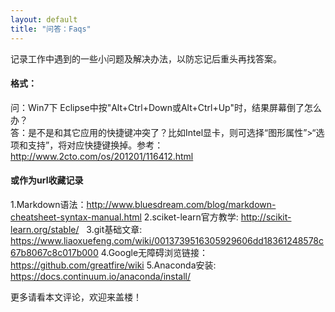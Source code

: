 ```yaml
---
layout: default
title: "问答：Faqs"
---
```

记录工作中遇到的一些小问题及解决办法，以防忘记后重头再找答案。

#### 格式：
问：Win7下 Eclipse中按"Alt+Ctrl+Down或Alt+Ctrl+Up"时，结果屏幕倒了怎么办？  
答：是不是和其它应用的快捷键冲突了？比如Intel显卡，则可选择“图形属性”>“选项和支持”，将对应快捷键换掉。参考：http://www.2cto.com/os/201201/116412.html

#### 或作为url收藏记录
1.Markdown语法：<http://www.bluesdream.com/blog/markdown-cheatsheet-syntax-manual.html> 
2.sciket-learn官方教学: <http://scikit-learn.org/stable/>  
3.git基础文章: <https://www.liaoxuefeng.com/wiki/0013739516305929606dd18361248578c67b8067c8c017b000>
4.Google无障碍浏览链接：<https://github.com/greatfire/wiki> 
5.Anaconda安装: <https://docs.continuum.io/anaconda/install/>

更多请看本文评论，欢迎来盖楼！

<!-- Blog Comments -->
<div class="media">
  <!-- UY BEGIN -->
  <div id="uyan_frame">
  </div>
  <script type="text/javascript" src="http://v2.uyan.cc/code/uyan.js?uid=1511840">
  </script>
  <!-- UY END -->
</div>
